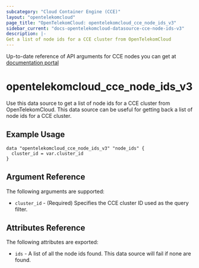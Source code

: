 ```yaml
---
subcategory: "Cloud Container Engine (CCE)"
layout: "opentelekomcloud"
page_title: "OpenTelekomCloud: opentelekomcloud_cce_node_ids_v3"
sidebar_current: "docs-opentelekomcloud-datasource-cce-node-ids-v3"
description: |-
Get a list of node ids for a CCE cluster from OpenTelekomCloud
---
```


Up-to-date reference of API arguments for CCE nodes you can get at
[documentation portal](https://docs.otc.t-systems.com/cloud-container-engine/api-ref/apis/cluster_management/listing_all_nodes_in_a_cluster.html)

# opentelekomcloud_cce_node_ids_v3

Use this data source to get a list of node ids for a CCE cluster from OpenTelekomCloud.
This data source can be useful for getting back a list of node ids for a CCE cluster.

## Example Usage

```hcl
data "opentelekomcloud_cce_node_ids_v3" "node_ids" {
  cluster_id = var.cluster_id
}
```

## Argument Reference

The following arguments are supported:

* `cluster_id` - (Required) Specifies the CCE cluster ID used as the query filter.

## Attributes Reference

The following attributes are exported:

* `ids` - A list of all the node ids found. This data source will fail if none are found.
